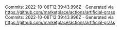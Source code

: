 Commits: 2022-10-08T12:39:43.996Z - Generated via https://github.com/marketplace/actions/artificial-grass
<br>
Commits: 2022-10-08T12:39:43.996Z - Generated via https://github.com/marketplace/actions/artificial-grass
<br>
